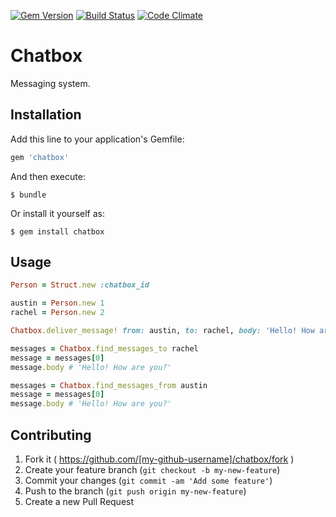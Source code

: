 [![Gem Version](https://badge.fury.io/rb/chatbox.svg)](http://badge.fury.io/rb/chatbox)
[![Build Status](https://travis-ci.org/austinthecoder/chatbox.svg?branch=master)](https://travis-ci.org/austinthecoder/chatbox)
[![Code Climate](https://codeclimate.com/github/austinthecoder/chatbox/badges/gpa.svg)](https://codeclimate.com/github/austinthecoder/chatbox)

# Chatbox

Messaging system.

## Installation

Add this line to your application's Gemfile:

```ruby
gem 'chatbox'
```

And then execute:

    $ bundle

Or install it yourself as:

    $ gem install chatbox

## Usage

```ruby
Person = Struct.new :chatbox_id

austin = Person.new 1
rachel = Person.new 2

Chatbox.deliver_message! from: austin, to: rachel, body: 'Hello! How are you?'

messages = Chatbox.find_messages_to rachel
message = messages[0]
message.body # 'Hello! How are you?'

messages = Chatbox.find_messages_from austin
message = messages[0]
message.body # 'Hello! How are you?'
```

## Contributing

1. Fork it ( https://github.com/[my-github-username]/chatbox/fork )
2. Create your feature branch (`git checkout -b my-new-feature`)
3. Commit your changes (`git commit -am 'Add some feature'`)
4. Push to the branch (`git push origin my-new-feature`)
5. Create a new Pull Request
